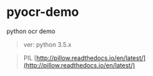 # pyocr-demo
python ocr demo

> ver: python 3.5.x

> PIL
[http://pillow.readthedocs.io/en/latest/](http://pillow.readthedocs.io/en/latest/)

